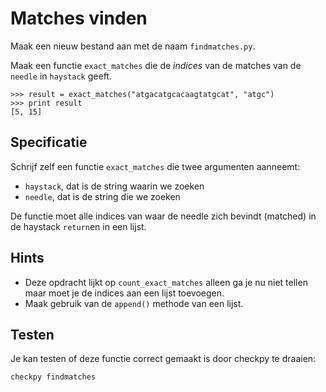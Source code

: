 # Matches vinden

Maak een nieuw bestand aan met de naam `findmatches.py`.

Maak een functie `exact_matches` die de *indices* van de matches van de `needle` in `haystack` geeft.

    >>> result = exact_matches("atgacatgcacaagtatgcat", "atgc")
    >>> print result
    [5, 15]

## Specificatie

Schrijf zelf een functie `exact_matches` die twee argumenten aanneemt:

- `haystack`, dat is de string waarin we zoeken
- `needle`, dat is de string die we zoeken

De functie moet alle indices van waar de needle zich bevindt (matched) in de haystack `return`en in een lijst.

## Hints

* Deze opdracht lijkt op `count_exact_matches` alleen ga je nu
  niet tellen maar moet je de indices aan een lijst toevoegen.
* Maak gebruik van de `append()` methode van een lijst.

## Testen

Je kan testen of deze functie correct gemaakt is door checkpy te draaien:

    checkpy findmatches